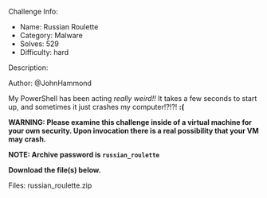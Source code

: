 
Challenge Info:
 - Name: Russian Roulette
 - Category: Malware    
 - Solves: 529
 - Difficulty: hard


 Description:

 Author: @JohnHammond  
  
My PowerShell has been acting *really weird!!* It takes a few seconds to start up, and sometimes it just crashes my computer!?!?! **:(**   
  
 **WARNING: Please examine this challenge inside of a virtual machine for your own security. Upon invocation there is a real possibility that your VM may crash.**   
  
 **NOTE: Archive password is `russian_roulette`**   
  
 **Download the file(s) below.**  



 Files: russian_roulette.zip
